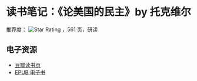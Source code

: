# 读书笔记：《论美国的民主》by 托克维尔
推荐度： ![Star Rating](https://starrating-beta.vercel.app/5/) ，561 页️，研读

## 电子资源
- [豆瓣读书页](https://book.douban.com/subject/24466272/)
- [EPUB 电子书]()
